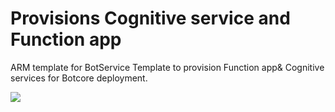 # Provisions Cognitive service and Function app
ARM template for BotService 
Template to provision Function app& Cognitive services for Botcore deployment.

<a href="https://portal.azure.com/#create/Microsoft.Template/uri/https%3A%2F%2Fraw.githubusercontent.com%2FAcuvateSoftware%2FBotCore-ARM-BotService%2Fmaster%2Fazuredeploy.json" target="_blank">
    <img src="http://azuredeploy.net/deploybutton.png"/>
</a> 
